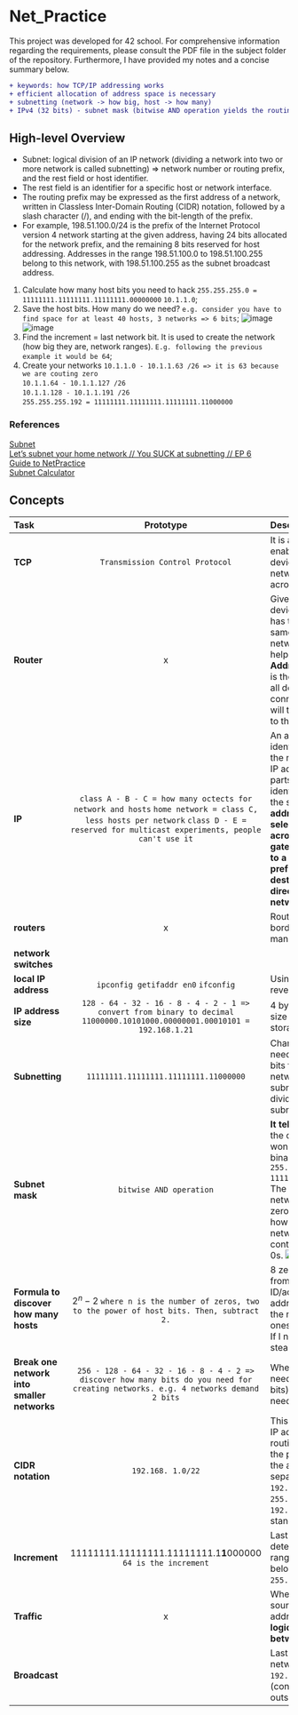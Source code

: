 # Net_Practice
This project was developed for 42 school. For comprehensive information regarding the requirements, please consult the PDF file in the subject folder of the repository. Furthermore, I have provided my notes and a concise summary below.

```diff
+ keywords: how TCP/IP addressing works
+ efficient allocation of address space is necessary
+ subnetting (network -> how big, host -> how many)
+ IPv4 (32 bits) - subnet mask (bitwise AND operation yields the routing prefix)
```

## High-level Overview
- Subnet: logical division of an IP network (dividing a network into two or more network is called subnetting) => network number or routing prefix, and the rest field or host identifier.
- The rest field is an identifier for a specific host or network interface.
- The routing prefix may be expressed as the first address of a network, written in Classless Inter-Domain Routing (CIDR) notation, followed by a slash character (/), and ending with the bit-length of the prefix.
- For example, 198.51.100.0/24 is the prefix of the Internet Protocol version 4 network starting at the given address, having 24 bits allocated for the network prefix, and the remaining 8 bits reserved for host addressing. Addresses in the range 198.51.100.0 to 198.51.100.255 belong to this network, with 198.51.100.255 as the subnet broadcast address.

1. Calculate how many host bits you need to hack `255.255.255.0 = 11111111.11111111.11111111.00000000` `10.1.1.0`;
2. Save the host bits. How many do we need? `e.g. consider you have to find space for at least 40 hosts, 3 networks => 6 bits`;
   ![image](https://github.com/shinckel/net_practice/assets/115558344/e55eae12-7a94-4616-8d5a-1ac69cdb0cdf)
   ![image](https://github.com/shinckel/net_practice/assets/115558344/5aefcdde-5211-40ad-8722-cdef8c86d63e)
4. Find the increment = last network bit. It is used to create the network (how big they are, network ranges). `E.g. following the previous example it would be 64`;
5. Create your networks
   `10.1.1.0 - 10.1.1.63 /26 => it is 63 because we are couting zero` <br />
   `10.1.1.64 - 10.1.1.127 /26` <br />
   `10.1.1.128 - 10.1.1.191 /26` <br />
   `255.255.255.192 = 11111111.11111111.11111111.11000000`

### References
[Subnet](https://en.wikipedia.org/wiki/Subnet) <br />
[Let’s subnet your home network // You SUCK at subnetting // EP 6](https://www.youtube.com/watch?v=mJ_5qeqGOaI&list=PLIhvC56v63IKrRHh3gvZZBAGvsvOhwrRF&index=6) <br />
[Guide to NetPractice](https://github.com/lpaube/NetPractice) <br />
[Subnet Calculator](https://www.calculator.net/ip-subnet-calculator.html?cclass=any&csubnet=30&cip=192.168.36.222&ctype=ipv4&x=Calculate) <br />

## Concepts

| Task | Prototype | Description |
|:----|:-----:|:--------|
| **TCP** | `Transmission Control Protocol` | It is a communications standard that enables application programs and devices to exchange messages over a network. It is used to send packets across the internet. |
| **Router** | x | Give IP addresses for any connected device. Devices in the same network has the same network bits: is it the same network? Are we close? When network is too far from router, it needs help => `default gateway`. **Network Address Translation (NAT)** => router is the only public address. Therefore, all devices (private IP) will be connected to it and the router itself will translate and connect all devices to the internet. |
| **IP** | `class A - B - C = how many octects for network and hosts` `home network = class C, less hosts per network` `class D - E = reserved for multicast experiments, people can't use it` | An address fulfills the functions of identifying the host and locating it on the network in destination routing. An IP address is divided into two logical parts, the network prefix and the host identifier. All hosts on a subnet have the same network prefix. **This addressing structure permits the selective routing of IP packets across multiple networks via special gateway computers, called routers, to a destination host if the network prefixes of origination and destination hosts differ, or sent directly to a target host on the local network if they are the same.** |
| **routers** | x | Routers constitute logical or physical borders between the subnets, and manage traffic between them. |
| **network switches** | |  |
| **local IP address** | `ipconfig getifaddr en0` `ifconfig` | Using the terminal command line, reveal your local IP address. |
| **IP address size** | `128 - 64 - 32 - 16 - 8 - 4 - 2 - 1 => convert from binary to decimal` `11000000.10101000.00000001.00010101 = 192.168.1.21` | 4 bytes = 32 bits, each octet 8 bits, size of an IP address. Lowest level of storage in a computer. ![image](https://github.com/shinckel/net_practice/assets/115558344/35c75233-3501-462b-8afc-05fc5b500469) |
| **Subnetting** | `11111111.11111111.11111111.11000000`  | Change the subnet mask to suit your needs => esignating some high-order bits from the host part as part of the network prefix and adjusting the subnet mask appropriately. This divides a network into smaller subnets. ![image](https://github.com/shinckel/net_practice/assets/115558344/ba76c243-eef1-495a-b3bf-91b924a18ee7) |
| **Subnet mask** | `bitwise AND operation` | **It tells how big the network is.** `255` = the corresponding octet is frozen, it won't change. Convert 255 into binary, will turn every bit on `255.255.255.0 = 11111111.11111111.11111111.00000000`. The octets made by 1s are the network bits, they won't change. The zeros are the host bits. It also tells how many hosts there are in the network. The numbers are contiguous, always a row of 1s and 0s. ![image](https://github.com/shinckel/net_practice/assets/115558344/154e1d38-1358-4b7f-93ad-ecc32b726cb9) |
| **Formula to discover how many hosts** | $2^n - 2$ `where n is the number of zeros, two to the power of host bits. Then, subtract 2.` | 8 zeros, give me 256 possible hosts, from wich I must subtract 2 (subnet ID/address and the broadcast address. first and last IP address in the network... all-zeros versus all-ones). Total 254 usable IP addresses. If I need more hosts than that, I must steal from network bits... |
| **Break one network into smaller networks** | `256 - 128 - 64 - 32 - 16 - 8 - 4 - 2 => discover how many bits do you need for creating networks. e.g. 4 networks demand 2 bits` | When you need more network, you need more bits (still them from host bits). E.g. how many host bits do you need for creating four networks? |
| **CIDR notation** | `192.168. 1.0/22` |  This means that the first 22 bits of the IP address are reserved for network routing. It counts the number of bits in the prefix and appends that number to the address after a slash (/) character separator. E.g. IPv4 network `192.0.2.0` with the subnet mask `255.255.255.0` is written as `192.0.2.0/24`. IPv6 follows this standard too. |
| **Increment** | 11111111.11111111.11111111.1**1**000000 `64 is the increment` | Last network bit we have. We use it to determin the size of a network and its range. Each one of the networks below will have the subnet mask `255.255.255.192/26` ![image](https://github.com/shinckel/net_practice/assets/115558344/f1009e8f-548f-440a-be40-bac892f44f83) |
| **Traffic** | x | When the routing prefixes of the source address and the destination address differ. **A router serves as a logical or physical boundary between the subnets.** |
| **Broadcast** | | Last IP address from the network. E.g. network => `192.168.1.0` broadcast => `192.168.1.255` router => `192.168.1.1` (connect with public IP addresses outside of the network) |
